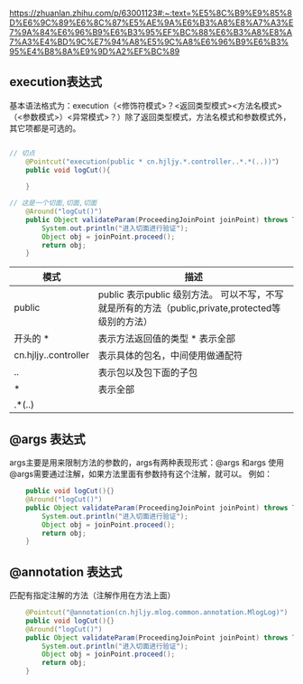 
https://zhuanlan.zhihu.com/p/63001123#:~:text=%E5%8C%B9%E9%85%8D%E6%9C%89%E6%8C%87%E5%AE%9A%E6%B3%A8%E8%A7%A3%E7%9A%84%E6%96%B9%E6%B3%95%EF%BC%88%E6%B3%A8%E8%A7%A3%E4%BD%9C%E7%94%A8%E5%9C%A8%E6%96%B9%E6%B3%95%E4%B8%8A%E9%9D%A2%EF%BC%89
## execution表达式
基本语法格式为：execution（<修饰符模式>？<返回类型模式><方法名模式>（<参数模式>）<异常模式>？）除了返回类型模式，方法名模式和参数模式外，其它项都是可选的。
```java

// 切点
 	@Pointcut("execution(public * cn.hjljy.*.controller..*.*(..))"）
    public void logCut(){
    
    }

// 这是一个切面,切面,切面
    @Around("logCut()")
    public Object validateParam(ProceedingJoinPoint joinPoint) throws Throwable {
        System.out.println("进入切面进行验证");
        Object obj = joinPoint.proceed();
        return obj;
    }
```

| 模式 | 描述 |
 | - | - |
 | public | public 表示public 级别方法。 可以不写，不写就是所有的方法（public,private,protected等级别的方法） |
 | 开头的 * | 表示方法返回值的类型  * 表示全部 |
 | cn.hjljy..controller | 表示具体的包名，中间使用做通配符 |
 | .. | 表示包以及包下面的子包 |
 | * | 表示全部 |
  | .*(..)   |  |表示全部方法  |



## @args 表达式

args主要是用来限制方法的参数的，args有两种表现形式：@args 和args 使用@args需要通过注解，如果方法里面有参数持有这个注解，就可以。 例如：
```java 	@Pointcut("@args(cn.hjljy.mlog.common.annotation.MlogLog)")
    public void logCut(){}
    @Around("logCut()")
    public Object validateParam(ProceedingJoinPoint joinPoint) throws Throwable {
        System.out.println("进入切面进行验证");
        Object obj = joinPoint.proceed();
        return obj;
    }

```

## @annotation 表达式

匹配有指定注解的方法（注解作用在方法上面） 
```java
	@Pointcut("@annotation(cn.hjljy.mlog.common.annotation.MlogLog)")
    public void logCut(){}
    @Around("logCut()")
    public Object validateParam(ProceedingJoinPoint joinPoint) throws Throwable {
        System.out.println("进入切面进行验证");
        Object obj = joinPoint.proceed();
        return obj;
    }
```


